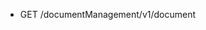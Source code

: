 <!--
    ATTENTION: This file was generated via gradle!
               Do NOT manually edit this file! Any such changes will be overwritten!
-->

* GET /documentManagement/v1/document
